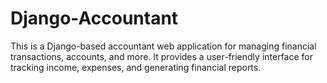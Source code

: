 # Django-Accountant
This is a Django-based accountant web application for managing financial transactions, accounts, and more. It provides a user-friendly interface for tracking income, expenses, and generating financial reports. 

